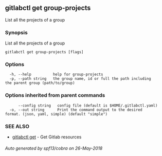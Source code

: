 ## gitlabctl get group-projects

List all the projects of a group

### Synopsis

List all the projects of a group

```
gitlabctl get group-projects [flags]
```

### Options

```
  -h, --help          help for group-projects
  -p, --path string   the group name, id or full the path including the parent group (path/to/group)
```

### Options inherited from parent commands

```
      --config string   config file (default is $HOME/.gitlabctl.yaml)
  -o, --out string      Print the command output to the desired format. (json, yaml, simple) (default "simple")
```

### SEE ALSO

* [gitlabctl get](gitlabctl_get.md)	 - Get Gitlab resources

###### Auto generated by spf13/cobra on 26-May-2018
